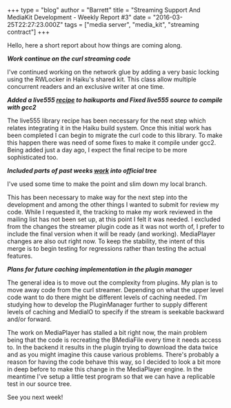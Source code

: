 +++
type = "blog"
author = "Barrett"
title = "Streaming Support And MediaKit Development - Weekly Report #3"
date = "2016-03-25T22:27:23.000Z"
tags = ["media server", "media_kit", "streaming contract"]
+++

Hello, here a short report about how things are coming along.

<strong><em>Work continue on the curl streaming code</em></strong>

I've continued working on the network glue by adding a very basic locking using the RWLocker in Haiku's shared kit. This class allow multiple concurrent readers and an exclusive writer at one time.
<!--more-->
<strong><em>Added a live555 <a href="https://github.com/haikuports/haikuports/pull/517">recipe</a> to haikuports and Fixed live555 source to compile with gcc2</em></strong>

The live555 library recipe has been necessary for the next step which relates integrating it in the Haiku build system. Once this initial work has been completed I can begin to migrate the curl code to this library. To make this happen there was need of some fixes to make it compile under gcc2. Being added just a day ago, I expect the final recipe to be more sophisticated too.

<strong><em>Included parts of past weeks <a href="https://cgit.haiku-os.org/haiku/tag/?h=hrev50164">work</a> into official tree</em></strong>

I've used some time to make the point and slim down my local branch.

This has been necessary to make way for the next step into the development and among the other things I wanted to submit for review my code. While I requested it, the tracking to make my work reviewed in the mailing list has not been set up, at this point I felt it was needed. I excluded from the changes the streamer plugin code as it was not worth of, I prefer to include the final version when it will be ready (and working). MediaPlayer changes are also out right now. To keep the stability, the intent of this merge is to begin testing for regressions rather than testing the actual features.

<strong><em>Plans for future caching implementation in the plugin manager</em></strong>

The general idea is to move out the complexity from plugins. My plan is to move away code from the curl streamer. Depending on what the upper level code want to do there might be different levels of caching needed. I'm studying how to develop the PluginManager further to supply different levels of caching and MediaIO to specify if the stream is seekable backward and/or forward.

The work on MediaPlayer has stalled a bit right now, the main problem being that the code is recreating the BMediaFile every time it needs access to. In the backend it results in the plugin trying to download the data twice and as you might imagine this cause various problems. There's probably a reason for having the code behave this way, so I decided to look a bit more in deep before to make this change in the MediaPlayer engine. In the meantime I've setup a little test program so that we can have a replicable test in our source tree.

See you next week!